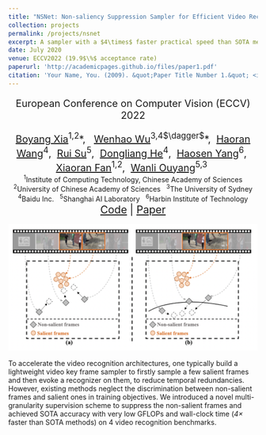 ```yaml
---
title: "NSNet: Non-saliency Suppression Sampler for Efficient Video Recognition"
collection: projects
permalink: /projects/nsnet
excerpt: A sampler with a $4\times$ faster practical speed than SOTA methods.
date: July 2020
venue: ECCV2022 (19.9$\%$ acceptance rate)
paperurl: 'http://academicpages.github.io/files/paper1.pdf'
citation: 'Your Name, You. (2009). &quot;Paper Title Number 1.&quot; <i>Journal 1</i>. 1(1).'
---
```

<!-- This paper is about the number 1. The number 2 is left for future work. -->
<!-- <div style="padding-top: 5pt;" class="title" id="lang"> -->
<!-- </div> --> 
<p style="text-align:center;font-size: 15pt;">European Conference on Computer Vision (ECCV) 2022</p>
<div style="text-align:center;font-size: 15pt;"><span>
    <a href="https://lawrencexia2008.github.io" target="_blank">Boyang Xia</a><sup>1,2</sup>*,&nbsp;&nbsp;
    <a href="https://whwu95.github.io">Wenhao Wu</a><sup>3,4$\dagger$</sup>*,&nbsp;
    <a href="#">Haoran Wang</a><sup>4</sup>,&nbsp;
    <a href="#">Rui Su</a><sup>5</sup>,&nbsp;
    <a href="#">Dongliang He</a><sup>4</sup>,&nbsp;
    <a href="#">Haosen Yang</a><sup>6</sup>,&nbsp;
    <a href="#">Xiaoran Fan</a><sup>1,2</sup>,&nbsp;
    <a href="https://wlouyang.github.io" target="_blank">Wanli Ouyang</a><sup>5,3</sup>&nbsp;
</span></div>

<!-- [Download paper here](http://academicpages.github.io/files/paper1.pdf) -->

<center>
<sup>1</sup>Institute of Computing Technology, Chinese Academy of Sciences <br />
<sup>2</sup>University of Chinese Academy of Sciences &nbsp;
<sup>3</sup>The University of Sydney <br />
<sup>4</sup>Baidu Inc. &nbsp; 
<sup>5</sup>Shanghai AI Laboratory &nbsp;
<sup>6</sup>Harbin Institute of Technology
</center>
<div style="text-align:center;font-size: 16pt;"><span>
    <a href="https://lawrencexia2008.github.io/projects/nsnet">Code</a> | <a href="https://lawrencexia2008.github.io/projects/nsnet">Paper</a>
</span></div>

<br />
<div align=center>
<img src="../images/projects/nsnet.png" width="700"/>
</div>
<!-- <img src="images/projects/nsnet.png" alt="drawing" width="200"/> -->

To accelerate the video recognition architectures, one typically build a lightweight video key frame sampler to firstly sample a few salient frames and then evoke a recognizer on them, to reduce temporal redundancies. However, existing methods neglect the discrimination between non-salient frames and salient ones in training objectives. We introduced a novel multi-granularity supervision scheme to suppress the non-salient frames and achieved SOTA accuracy with very low GFLOPs and wall-clock time (*$4\times$* faster than SOTA methods) on 4 video recognition benchmarks. 

<!-- Recommended citation: Your Name, You. (2009). "Paper Title Number 1." <i>Journal 1</i>. 1(1). -->